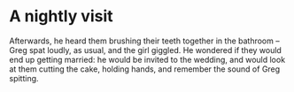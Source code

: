 A nightly visit
=============



Afterwards, he heard them brushing their teeth together in the bathroom – Greg spat loudly, as usual, and the girl giggled. He wondered if they would end up getting married: he would be invited to the wedding, and would look at them cutting the cake, holding hands, and remember the sound of Greg spitting.
